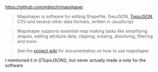 https://github.com/mbloch/mapshaper

> Mapshaper is software for editing Shapefile, GeoJSON, [TopoJSON](https://github.com/mbostock/topojson/wiki), CSV and several other data formats, written in JavaScript.

> Mapshaper supports essential map making tasks like simplifying shapes, editing attribute data, clipping, erasing, dissolving, filtering and more.

> See the [project wiki](https://github.com/mbloch/mapshaper/wiki) for documentation on how to use mapshaper.

I mentioned it in [[TopoJSON]], but never actually made a note for the software